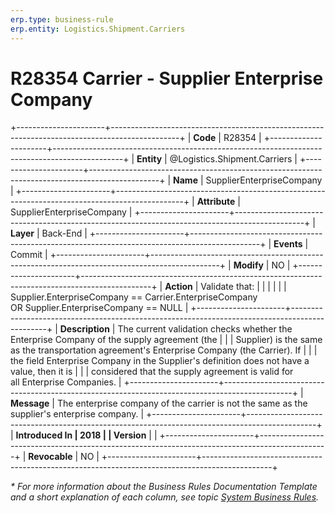 ```yaml
---
erp.type: business-rule
erp.entity: Logistics.Shipment.Carriers
---
```


# R28354 Carrier - Supplier Enterprise Company
+----------------------+-----------------------------------------------------------------------------------------------+
| **Code**             | R28354                                                                                        |
+----------------------+-----------------------------------------------------------------------------------------------+
| **Entity**           | @Logistics.Shipment.Carriers                                                                  |
+----------------------+-----------------------------------------------------------------------------------------------+
| **Name**             | SupplierEnterpriseCompany                                                                     |
+----------------------+-----------------------------------------------------------------------------------------------+
| **Attribute**        | SupplierEnterpriseCompany                                                                     |
+----------------------+-----------------------------------------------------------------------------------------------+
| **Layer**            | Back-End                                                                                      |
+----------------------+-----------------------------------------------------------------------------------------------+
| **Events**           | Commit                                                                                        |
+----------------------+-----------------------------------------------------------------------------------------------+
| **Modify**           | NO                                                                                            |
+----------------------+-----------------------------------------------------------------------------------------------+
| **Action**           | Validate that:                                                                                |
|                      |                                                                                               |
|                      | Supplier.EnterpriseCompany == Carrier.EnterpriseCompany OR Supplier.EnterpriseCompany == NULL |
+----------------------+-----------------------------------------------------------------------------------------------+
| **Description**      | The current validation checks whether the Enterprise Company of the supply agreement (the     |
|                      | Supplier) is the same as the transportation agreement\'s Enterprise Company (the Carrier). If |
|                      | the field Enterprise Company in the Supplier\'s definition does not have a value, then it is  |
|                      | considered that the supply agreement is valid for all Enterprise Companies.                   |
+----------------------+-----------------------------------------------------------------------------------------------+
| **Message**          | The enterprise company of the carrier is not the same as the supplier\'s enterprise company.  |
+----------------------+-----------------------------------------------------------------------------------------------+
| **Introduced In      | 2018                                                                                          |
| Version**            |                                                                                               |
+----------------------+-----------------------------------------------------------------------------------------------+
| **Revocable**        | NO                                                                                            |
+----------------------+-----------------------------------------------------------------------------------------------+

*\* For more information about the Business Rules Documentation Template and a short explanation of each column, see
topic [System Business Rules](../templates/template-description-system-business-rules.md).*
